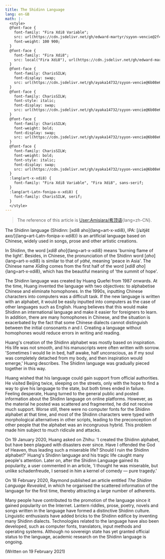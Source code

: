 ```yaml
---
title: The Shidinn Language
lang: en-GB
math: |-
  <style>
  @font-face {
    font-family: "Fira Xdi8 Variable";
    src: url(https://cdn.jsdelivr.net/gh/edward-martyr/syyon-vencie@2f449da/Fira%20Xdi8%20Variable-subset.woff2) format('woff2-variations');
    font-weight: 100 900;
  }
  @font-face {
    font-family: "Fira Xdi8";
    src: local("Fira Xdi8"), url(https://cdn.jsdelivr.net/gh/edward-martyr/syyon-vencie@2f449da/FiraXdi8-Regular-subset.ttf) format('ttf');
  }
  @font-face {
    font-family: CharisSILW;
    font-display: swap;
    src: url(https://cdn.jsdelivr.net/gh/ayaka14732/syyon-vencie@6b08e67/charissil/CharisSIL-R.woff);
  }
  @font-face {
    font-family: CharisSILW;
    font-style: italic;
    font-display: swap;
    src: url(https://cdn.jsdelivr.net/gh/ayaka14732/syyon-vencie@6b08e67/charissil/CharisSIL-I.woff);
  }
  @font-face {
    font-family: CharisSILW;
    font-weight: bold;
    font-display: swap;
    src: url(https://cdn.jsdelivr.net/gh/ayaka14732/syyon-vencie@6b08e67/charissil/CharisSIL-B.woff);
  }
  @font-face {
    font-family: CharisSILW;
    font-weight: bold;
    font-style: italic;
    font-display: swap;
    src: url(https://cdn.jsdelivr.net/gh/ayaka14732/syyon-vencie@6b08e67/charissil/CharisSIL-BI.woff);
  }
  :lang(art-x-xdi8) {
    font-family: "Fira Xdi8 Variable", "Fira Xdi8", sans-serif;
  }
  :lang(art-Latn-fonipa-x-xdi8) {
    font-family: CharisSILW, serif;
  }
  </style>
---
```


> The reference of this article is [User:Amisiara/希顶语](https://yuyan.fandom.com/zh/wiki/User:Amisiara/%E5%B8%8C%E9%A1%B6%E8%AF%AD){lang=zh-CN}.

The Shidinn language (Shidinn: [xdi8 aho]{lang=art-x-xdi8}, IPA: [/ɕitjẽɪ̃ axo/]{lang=art-Latn-fonipa-x-xdi8}) is an artificial language based on Chinese, widely used in songs, prose and other artistic creations.

In Shidinn, the word [*xdi8 aho*]{lang=art-x-xdi8} means 'burning flame of the light'. Besides, in Chinese, the pronunciation of the Shidinn word [*aho*]{lang=art-x-xdi8} is similar to that of *yàhé*, meaning 'peace in Asia'. The Chinese name *Xīdǐng* comes from the first half of the word [*xdi8 aho*]{lang=art-x-xdi8}, which has the beautiful meaning of 'the summit of hope'.

The Shidinn language was created by Huang Quefei from 1987 onwards. At the time, Huang invented the language with two objectives: to alphabetise Chinese and eliminate homophones. In the 1990s, inputting Chinese characters into computers was a difficult task. If the new language is written with an alphabet, it would be easily inputted into computers as the case of other languages such as English. Huang believes that this would make Shidinn an international language and make it easier for foreigners to learn. In addition, there are many homophones in Chinese, and the situation is exacerbated by the fact that some Chinese dialects cannot distinguish between the initial consonants *n* and *l*. Creating a language without homophones would reduce errors in writing and reading.

Huang's creation of the Shidinn alphabet was mostly based on inspiration. His life was not smooth, and his manuscripts were often written with sorrow. 'Sometimes I would lie in bed, half awake, half unconscious, as if my soul was completely detached from my body, and then inspiration would emerge,' Huang describes. The Shidinn language was gradually pieced together in this way.

Huang wished that his language could gain support from official authorities. He visited Beijing twice, sleeping on the streets, only with the hope to find a way to give his language to the state, but both times ended in failure. Feeling desperate, Huang turned to the general public and posted information about the Shidinn language on online platforms. However, as the material he posted was scattered and fragmented, he did not receive much support. Worse still, there were no computer fonts for the Shidinn alphabet at that time, and most of the Shidinn characters were typed with morphological alternatives in other scripts, leading to the preconception of other people that the alphabet was an incongruous hybrid. This problem made him subject to much ridicule and attacks.

On 19 January 2020, Huang asked on Zhihu: 'I created the Shidinn alphabet, but have been plagued with disasters ever since. Have I offended the God of Heaven, thus leading such a miserable life? Should I ruin the Shidinn alphabet?' Huang's Shidinn language and his tragic life caught many people's attention. Later on, after the Shidinn Language gained its popularity, a user commented in an article, 'I thought he was miserable, but unlike schadenfreude, I sensed in him a kernel of comedy — pure tragedy.'

On 18 February 2020, Raymond published an article entitled *The Shidinn Language Revealed*, in which he organised the scattered information of the language for the first time, thereby attracting a large number of adherents.

Many people have contributed to the promotion of the language since it gained popularity on the Internet. Lantern riddles, prose, poetry, novels and songs written in the language have formed a distinctive Shidinn culture. Linguistic enthusiasts have added bricks to the Shidinn edifice by inventing many Shidinn dialects. Technologies related to the language have also been developed, such as computer fonts, translators, input methods and operating systems. Although no sovereign state has yet granted official status to the language, academic research on the Shidinn language is ongoing.

(Written on 19 February 2021)

